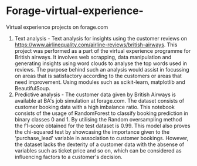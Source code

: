 # Forage-virtual-experience-
Virtual experience projects on forage.com
1. Text analysis - Text analysis for insights using the customer reviews on https://www.airlinequality.com/airline-reviews/british-airways. This project was performed as a part of the virtual experience programme for British airways. It involves web scrapping, data manipulation and generating insights using word clouds to analyse the top words used in reviews. The purpose behind such an analysis would assist in focussing on areas that is satisfactory according to the customers or areas that need improvement. Using modules such as scikit-learn, matplotlib and BeautifulSoup.
2. Predictive analysis - The customer data given by British Airways is available at BA's job simulation at forage.com. The dataset consists of customer booking data with a high imbalance ratio. This notebook consists of the usage of RandomForest to classify booking prediction in binary classes 0 and 1. By utilising the Random oversampling method the f1-score obtained for the test dataset is 0.99. This model also proves the chi-squared test by showcasing the importance given to the 'purchase_lead' variable in association to customer bookings. However, the dataset lacks the dexterity of a customer data with the absense of variables such as ticket price and so on, which can be considered as influencing factors to a customer's decision. 

